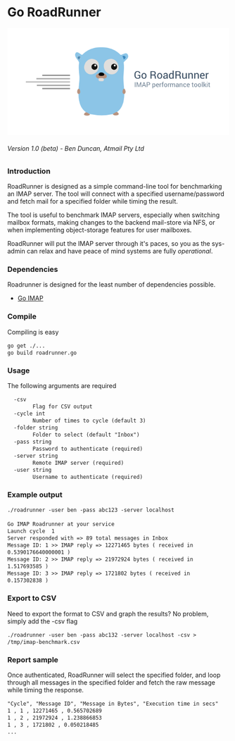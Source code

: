 # Go RoadRunner

![Roadrunner Screenshot](./go-roadrunner.png)

###### Version 1.0 (beta) - Ben Duncan, Atmail Pty Ltd

### Introduction

RoadRunner is designed as a simple command-line tool for benchmarking an IMAP server. The tool will connect with a specified username/password and fetch mail for a specified folder while timing the result.

The tool is useful to benchmark IMAP servers, especially when switching mailbox formats, making changes to the backend mail-store via NFS, or when implementing object-storage features for user mailboxes.

RoadRunner will put the IMAP server through it's paces, so you as the sys-admin can relax and have peace of mind systems are fully *operational*.

### Dependencies

Roadrunner is designed for the least number of dependencies possible.

* [Go IMAP](github.com/mxk/go-imap/imap)  

### Compile

Compiling is easy

```
go get ./...
go build roadrunner.go
```

### Usage

The following arguments are required

```
  -csv
    	Flag for CSV output
  -cycle int
    	Number of times to cycle (default 3)
  -folder string
    	Folder to select (default "Inbox")
  -pass string
    	Password to authenticate (required)
  -server string
    	Remote IMAP server (required)
  -user string
    	Username to authenticate (required)
```

### Example output


```
./roadrunner -user ben -pass abc123 -server localhost

Go IMAP Roadrunner at your service
Launch cycle  1
Server responded with => 89 total messages in Inbox
Message ID: 1 >> IMAP reply => 12271465 bytes ( received in  0.5390176640000001 )
Message ID: 2 >> IMAP reply => 21972924 bytes ( received in  1.517693585 )
Message ID: 3 >> IMAP reply => 1721802 bytes ( received in  0.157302838 )

```

### Export to CSV

Need to export the format to CSV and graph the results? No problem, simply add the -csv flag

```
./roadrunner -user ben -pass abc132 -server localhost -csv > /tmp/imap-benchmark.csv

```

### Report sample

Once authenticated, RoadRunner will select the specified folder, and loop through all messages in the specified folder and fetch the raw message while timing the response.

```
"Cycle", "Message ID", "Message in Bytes", "Execution time in secs"
1 , 1 , 12271465 , 0.565702689
1 , 2 , 21972924 , 1.238866853
1 , 3 , 1721802 , 0.050218485
...
```
